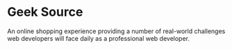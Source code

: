 # Geek Source

An online shopping experience providing a number of real-world challenges web developers will face daily as a professional web developer.
